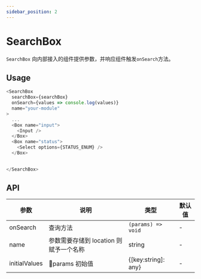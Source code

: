 ```yaml
---
sidebar_position: 2
---
```


# SearchBox

`SearchBox` 向内部接入的组件提供参数，并响应组件触发`onSearch`方法。

## Usage

```js
<SearchBox
  searchBox={searchBox}
  onSearch={values => console.log(values)}
  name="your-module"
>
  ...
  <Box name="input">
    <Input />
  </Box>
  <Box name="status">
    <Select options={STATUS_ENUM} />
  </Box>

  
</SearchBox>
```

## API

| 参数          | 说明                                   | 类型                | 默认值 |
| ------------- | -------------------------------------- | ------------------- | ------ |
| onSearch      | 查询方法                               | `(params) => void`  | -      |
| name          | 参数需要存储到 location 则赋予一个名称 | string              | -      |
| initialValues | params 初始值                          | {[key:string]: any} | -      |
